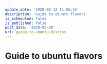 ```yaml
---
update_date: '2020-02-12 11:06:55'
description: 'Guide to ubuntu flavors'
is_scheduled: false
is_published: false
post_date: '2020-02-29'
url: guide-to-ubuntu-distros
---
```

# Guide to ubuntu flavors